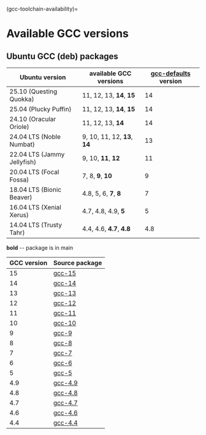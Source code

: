 (gcc-toolchain-availability)=
# Available GCC versions

## Ubuntu GCC (deb) packages

| Ubuntu version              | available GCC versions | [gcc-defaults](https://launchpad.net/ubuntu/+source/gcc-defaults) version | 
| --- | --- | --- |
| 25.10 (Questing Quokka)     | 11, 12, 13, **14**, **15** | 14 |
| 25.04 (Plucky Puffin)       | 11, 12, 13, **14**, **15** | 14 |
| 24.10 (Oracular Oriole)     | 11, 12, 13, **14** | 14 |
| 24.04 LTS (Noble Numbat)    | 9, 10, 11, 12, **13**, **14** | 13 |
| 22.04 LTS (Jammy Jellyfish) | 9, 10, **11**, **12** | 11 |
| 20.04 LTS (Focal Fossa)     | 7, 8, **9**, **10** | 9 |
| 18.04 LTS (Bionic Beaver)   | 4.8, 5, 6, **7**, **8** | 7 |
| 16.04 LTS (Xenial Xerus)    | 4.7, 4.8, 4.9, **5** | 5 |
| 14.04 LTS (Trusty Tahr)     | 4.4, 4.6, **4.7**, **4.8** | 4.8 |

<!-- Do not forget to add 4 spaces at the end of line to keep future diffs more readable -->
**bold** -- package is in main    

| GCC version | Source package | 
|-------------|----------------|
| 15 | [gcc-15](https://launchpad.net/ubuntu/+source/gcc-15) |
| 14 | [gcc-14](https://launchpad.net/ubuntu/+source/gcc-14) |
| 13 | [gcc-13](https://launchpad.net/ubuntu/+source/gcc-13) |
| 12 | [gcc-12](https://launchpad.net/ubuntu/+source/gcc-12) |
| 11 | [gcc-11](https://launchpad.net/ubuntu/+source/gcc-11) |
| 10 | [gcc-10](https://launchpad.net/ubuntu/+source/gcc-10) |
| 9 | [gcc-9](https://launchpad.net/ubuntu/+source/gcc-9) |
| 8 | [gcc-8](https://launchpad.net/ubuntu/+source/gcc-8) |
| 7 | [gcc-7](https://launchpad.net/ubuntu/+source/gcc-7) |
| 6 | [gcc-6](https://launchpad.net/ubuntu/+source/gcc-6) |
| 5 | [gcc-5](https://launchpad.net/ubuntu/+source/gcc-5) |
| 4.9 | [gcc-4.9](https://launchpad.net/ubuntu/+source/gcc-4.9) |
| 4.8 | [gcc-4.8](https://launchpad.net/ubuntu/+source/gcc-4.8) |
| 4.7 | [gcc-4.7](https://launchpad.net/ubuntu/+source/gcc-4.7) |
| 4.6 | [gcc-4.6](https://launchpad.net/ubuntu/+source/gcc-4.6) |
| 4.4 | [gcc-4.4](https://launchpad.net/ubuntu/+source/gcc-4.4) |
